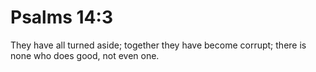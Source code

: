 # Psalms 14:3

They have all turned aside; together they have become corrupt; there is none who does good, not even one.
